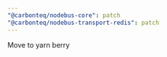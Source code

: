 ```yaml
---
"@carbonteq/nodebus-core": patch
"@carbonteq/nodebus-transport-redis": patch
---
```


Move to yarn berry
